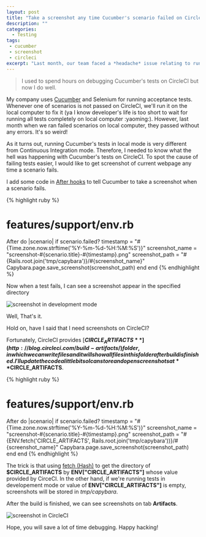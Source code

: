 ```yaml
---
layout: post
title: "Take a screenshot any time Cucumber's scenario failed on CircleCI"
description: ""
categories:
  - Testing
tags:
 - cucumber
 - screenshot
 - circleci
excerpt: "Last month, our team faced a *headache* issue relating to running Cucumber's test on Circle CI"
---
```


> I used to spend hours on debugging Cucumber's tests on CircleCI but now I do well.

My company uses [Cucumber](https://cucumber.io/) and Selenium for running acceptance tests. Whenever one of scenarios is not passed on CircleCI, we'll run it on the local computer to fix it (ya I know developer's life is too short to wait for running all tests completely on local computer :yaoming:). However, last month when we ran failed scenarios on local computer, they passed without any errors. It's so weird!

As it turns out, running Cucumber's tests in local mode is very different from Continuous Integration mode. Therefore, I needed to know what the hell was happening with Cucumber's tests on CircleCI. To spot the cause of failing tests easier, I would like to get screenshot of current webpage any time a scenario fails.

I add some code in [After hooks](https://github.com/cucumber/cucumber/wiki/Hooks) to tell Cucumber to take a screenshot when a scenario fails.

{% highlight ruby %}
# features/support/env.rb

After do |scenario|
  if scenario.failed?
    timestamp = "#{Time.zone.now.strftime('%Y-%m-%d-%H:%M:%S')}"
    screenshot_name = "screenshot-#{scenario.title}-#{timestamp}.png"
    screenshot_path = "#{Rails.root.join('tmp/capybara')}/#{screenshot_name}"
    Capybara.page.save_screenshot(screenshot_path)
  end
end
{% endhighlight %}

Now when a test fails, I can see a screenshot appear in the specified directory

![screenshot in development mode](http://s13.postimg.org/4pfmwcezb/Screen_Shot_2016_01_26_at_4_35_07_PM.png)

Well, That's it.

Hold on, have I said that I need screenshots on CircleCI?

Fortunately, CircleCI provides [**$CIRCLE_ARTIFACTS**](http://blog.circleci.com/build-artifacts/) folder, in which we can write files and it will show all files in this folder after build is finished. I'll update the code a little bit so I can store and open screenshots at **$CIRCLE_ARTIFACTS**.

{% highlight ruby %}
# features/support/env.rb

After do |scenario|
  if scenario.failed?
    timestamp = "#{Time.zone.now.strftime('%Y-%m-%d-%H:%M:%S')}"
    screenshot_name = "screenshot-#{scenario.title}-#{timestamp}.png"
    screenshot_path = "#{ENV.fetch('CIRCLE_ARTIFACTS', Rails.root.join('tmp/capybara'))}/#{screenshot_name}"
    Capybara.page.save_screenshot(screenshot_path)
  end
end
{% endhighlight %}

The trick is that using [fetch (Hash)](http://ruby-doc.org/core-2.3.0/Hash.html#method-i-fetch) to get the directory of **$CIRCLE_ARTIFACTS** by **ENV["CIRCLE_ARTIFACTS"]** whose value provided by CirceCI. In the other hand, if we're running tests in developement mode or value of **ENV["CIRCLE_ARTIFACTS"]** is empty, screenshots will be stored in *tmp/capybara*.

After the build is finished, we can see screenshots on tab **Artifacts**.

![screenshot in CircleCI](http://s27.postimg.org/5czg9bpur/screenshot_on_Circle_CI.png)

Hope, you will save a lot of time debugging. Happy hacking!